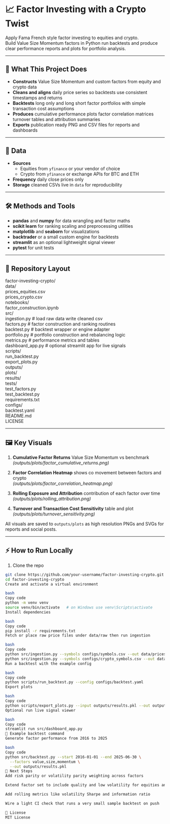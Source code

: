 # 📈 Factor Investing with a Crypto Twist

Apply Fama French style factor investing to equities and crypto.  
Build Value Size Momentum factors in Python run backtests and produce clear performance reports and plots for portfolio analysis.

---

## 🚀 What This Project Does

* **Constructs** Value Size Momentum and custom factors from equity and crypto data  
* **Cleans and aligns** daily price series so backtests use consistent timestamps and returns  
* **Backtests** long only and long short factor portfolios with simple transaction cost assumptions  
* **Produces** cumulative performance plots factor correlation matrices turnover tables and attribution summaries  
* **Exports** publication ready PNG and CSV files for reports and dashboards

---

## 📂 Data

* **Sources**  
  * Equities from `yfinance` or your vendor of choice  
  * Crypto from `yfinance` or exchange APIs for BTC and ETH  
* **Frequency** daily close prices only  
* **Storage** cleaned CSVs live in `data` for reproducibility

---

## 🛠 Methods and Tools

* **pandas** and **numpy** for data wrangling and factor maths  
* **scikit learn** for ranking scaling and preprocessing utilities  
* **matplotlib** and **seaborn** for visualizations  
* **backtrader** or a small custom engine for backtests  
* **streamlit** as an optional lightweight signal viewer  
* **pytest** for unit tests

---

## 📁 Repository Layout

factor-investing-crypto/  
  data/  
    prices_equities.csv  
    prices_crypto.csv  
  notebooks/  
    factor_construction.ipynb  
  src/  
    ingestion.py       # load raw data write cleaned csv  
    factors.py         # factor construction and ranking routines  
    backtest.py        # backtest wrapper or engine adapter  
    portfolio.py       # portfolio construction and rebalancing logic  
    metrics.py         # performance metrics and tables  
    dashboard_app.py   # optional streamlit app for live signals  
  scripts/  
    run_backtest.py  
    export_plots.py  
  outputs/  
    plots/  
    results/  
  tests/  
    test_factors.py  
    test_backtest.py  
  requirements.txt  
  configs/  
    backtest.yaml  
  README.md  
  LICENSE

---

## 🖼 Key Visuals

1. **Cumulative Factor Returns** Value Size Momentum vs benchmark  
   *(outputs/plots/factor_cumulative_returns.png)*

2. **Factor Correlation Heatmap** shows co movement between factors and crypto  
   *(outputs/plots/factor_correlation_heatmap.png)*

3. **Rolling Exposure and Attribution** contribution of each factor over time  
   *(outputs/plots/rolling_attribution.png)*

4. **Turnover and Transaction Cost Sensitivity** table and plot  
   *(outputs/plots/turnover_sensitivity.png)*

All visuals are saved to `outputs/plots` as high resolution PNGs and SVGs for reports and social posts.

---

## ⚡ How to Run Locally

1. Clone the repo

```bash
git clone https://github.com/your-username/factor-investing-crypto.git
cd factor-investing-crypto
Create and activate a virtual environment

bash
Copy code
python -m venv venv
source venv/bin/activate   # on Windows use venv\Scripts\activate
Install dependencies

bash
Copy code
pip install -r requirements.txt
Fetch or place raw price files under data/raw then run ingestion

bash
Copy code
python src/ingestion.py --symbols configs/symbols.csv --out data/prices_equities.csv
python src/ingestion.py --symbols configs/crypto_symbols.csv --out data/prices_crypto.csv
Run a backtest with the example config

bash
Copy code
python scripts/run_backtest.py --config configs/backtest.yaml
Export plots

bash
Copy code
python scripts/export_plots.py --input outputs/results.pkl --out outputs/plots
Optional run live signal viewer

bash
Copy code
streamlit run src/dashboard_app.py
📌 Example backtest command
Generate factor performance from 2016 to 2025

bash
Copy code
python src/backtest.py --start 2016-01-01 --end 2025-06-30 \
  --factors value,size,momentum \
  --out outputs/results.pkl
🔮 Next Steps
Add risk parity or volatility parity weighting across factors

Extend factor set to include quality and low volatility for equities and momentum variants for crypto

Add rolling metrics like volatility Sharpe and information ratio

Wire a light CI check that runs a very small sample backtest on push

📜 License
MIT License
